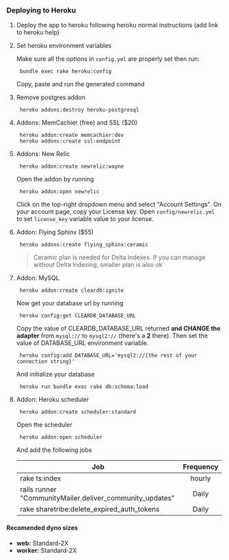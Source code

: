 ### Deploying to Heroku

1. Deploy the app to heroku following heroku normal instructions (add link to  heroku help)

1. Set heroku environment variables

	Make sure all the options in `config.yml` are properly set then run:
	
		bundle exec rake heroku:config
		
	Copy, paste and run the generated command	
	
1. Remove postgres addon

        heroku addons:destroy heroku-postgresql

1. Addons: MemCachier (free) and SSL ($20)
  
        heroku addon:create memcachier:dev
        heroku addons:create ssl:endpoint
        
1. Addons: New Relic

        heroku addon:create newrelic:wayne
        
	Open the addon by running
	
		heroku addon:open newrelic
 
 	Click on the top-right dropdown menu and select "Account Settings". On your account page, copy your License key.
 	Open `config/newrelic.yml` to set `license_key` variable value to your license.
 	
       
1. Addon: Flying Sphinx ($55)

        heroku addons:create flying_sphinx:ceramic

    > Ceramic plan is needed for Delta indexes. If you can manage without Delta Indexing, smaller plan is also ok
        

1. Addon: MySQL

        heroku addon:create cleardb:ignite
        
    Now get your database url by running
    
    	heroku config:get CLEARDB_DATABASE_URL
    
    Copy the value of CLEARDB_DATABASE_URL returned **and CHANGE the adapter** from `mysql://` to `mysql2://` (there's a **2** there).
    Then set the value of DATABASE_URL environment variable.

        heroku config:add DATABASE_URL='mysql2://{the rest of your connection string}'

    And initialize your database
    
        heroku run bundle exec rake db:schema:load
			
1. Addon: Heroku scheduler

        heroku addon:create scheduler:standard
        
    Open the scheduler
    
    	heroku addon:open scheduler

    And add the following jobs

	| Job                                                      | Frequency |
	|----------------------------------------------------------|:---------:|
	| rake ts:index                                            |   hourly  |
	| rails runner "CommunityMailer.deliver_community_updates" |   Daily   |
	| rake sharetribe:delete_expired_auth_tokens               |   Daily   |
        
        
#### Recomended dyno sizes

- **web:** Standard-2X
- **worker:** Standard-2X